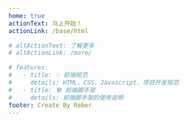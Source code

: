 ```yaml
---
home: true
actionText: 马上开始！
actionLink: /base/html

# altActionText: 了解更多
# altActionLink: /more/

# features:
#   - title: 💡 前端规范
#     details: HTML、CSS、Javascript、项目开发规范
#   - title: 🛠️ 前端脚手架
#     details: 前端脚手架的使用说明
footer: Create By Reber
---
```




